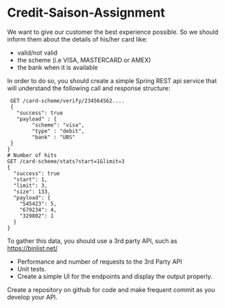 # Credit-Saison-Assignment
We want to give our customer the best experience possible. So we should inform
 them about the details of his/her card like:
* valid/not valid
* the scheme (i.e VISA, MASTERCARD or AMEX)
* the bank when it is available

In order to do so, you should create a simple Spring REST api service that will
understand the following call and response structure:   
    
     
     GET /card-scheme/verify/234564562....
     {
       "success": true
       "payload" : {
            "scheme": "visa",
            "type" : "debit",
            "bank" : "UBS"
     }    
    }
    # Number of hits
    GET /card-scheme/stats?start=1&limit=3
    {
      "success": true
      "start": 1,
      "limit": 3,
      "size": 133,
      "payload": {
        "545423": 5,
        "679234": 4,
        "329802": 1
      }
    }

To gather this data, you should use a 3rd party API, such as https://binlist.net/

 - Performance and number of requests to the 3rd Party API
 - Unit tests.   
 - Create a simple UI for the endpoints and display the output properly.

Create a repository on github for code and make frequent commit as you develop your API.
